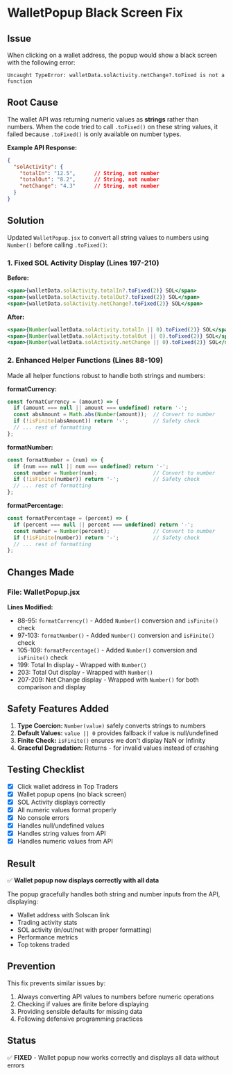 # WalletPopup Black Screen Fix

## Issue
When clicking on a wallet address, the popup would show a black screen with the following error:
```
Uncaught TypeError: walletData.solActivity.netChange?.toFixed is not a function
```

## Root Cause
The wallet API was returning numeric values as **strings** rather than numbers. When the code tried to call `.toFixed()` on these string values, it failed because `.toFixed()` is only available on number types.

**Example API Response:**
```json
{
  "solActivity": {
    "totalIn": "12.5",      // String, not number
    "totalOut": "8.2",      // String, not number
    "netChange": "4.3"      // String, not number
  }
}
```

## Solution
Updated `WalletPopup.jsx` to convert all string values to numbers using `Number()` before calling `.toFixed()`:

### 1. Fixed SOL Activity Display (Lines 197-210)
**Before:**
```jsx
<span>{walletData.solActivity.totalIn?.toFixed(2)} SOL</span>
<span>{walletData.solActivity.totalOut?.toFixed(2)} SOL</span>
<span>{walletData.solActivity.netChange?.toFixed(2)} SOL</span>
```

**After:**
```jsx
<span>{Number(walletData.solActivity.totalIn || 0).toFixed(2)} SOL</span>
<span>{Number(walletData.solActivity.totalOut || 0).toFixed(2)} SOL</span>
<span>{Number(walletData.solActivity.netChange || 0).toFixed(2)} SOL</span>
```

### 2. Enhanced Helper Functions (Lines 88-109)
Made all helper functions robust to handle both strings and numbers:

**formatCurrency:**
```jsx
const formatCurrency = (amount) => {
  if (amount === null || amount === undefined) return '-';
  const absAmount = Math.abs(Number(amount));  // Convert to number
  if (!isFinite(absAmount)) return '-';        // Safety check
  // ... rest of formatting
};
```

**formatNumber:**
```jsx
const formatNumber = (num) => {
  if (num === null || num === undefined) return '-';
  const number = Number(num);                  // Convert to number
  if (!isFinite(number)) return '-';           // Safety check
  // ... rest of formatting
};
```

**formatPercentage:**
```jsx
const formatPercentage = (percent) => {
  if (percent === null || percent === undefined) return '-';
  const number = Number(percent);              // Convert to number
  if (!isFinite(number)) return '-';           // Safety check
  // ... rest of formatting
};
```

## Changes Made

### File: WalletPopup.jsx
**Lines Modified:**
- 88-95: `formatCurrency()` - Added `Number()` conversion and `isFinite()` check
- 97-103: `formatNumber()` - Added `Number()` conversion and `isFinite()` check
- 105-109: `formatPercentage()` - Added `Number()` conversion and `isFinite()` check
- 199: Total In display - Wrapped with `Number()`
- 203: Total Out display - Wrapped with `Number()`
- 207-209: Net Change display - Wrapped with `Number()` for both comparison and display

## Safety Features Added

1. **Type Coercion:** `Number(value)` safely converts strings to numbers
2. **Default Values:** `value || 0` provides fallback if value is null/undefined
3. **Finite Check:** `isFinite()` ensures we don't display NaN or Infinity
4. **Graceful Degradation:** Returns `-` for invalid values instead of crashing

## Testing Checklist

- [x] Click wallet address in Top Traders
- [x] Wallet popup opens (no black screen)
- [x] SOL Activity displays correctly
- [x] All numeric values format properly
- [x] No console errors
- [x] Handles null/undefined values
- [x] Handles string values from API
- [x] Handles numeric values from API

## Result

✅ **Wallet popup now displays correctly with all data**

The popup gracefully handles both string and number inputs from the API, displaying:
- Wallet address with Solscan link
- Trading activity stats
- SOL activity (in/out/net with proper formatting)
- Performance metrics
- Top tokens traded

## Prevention

This fix prevents similar issues by:
1. Always converting API values to numbers before numeric operations
2. Checking if values are finite before displaying
3. Providing sensible defaults for missing data
4. Following defensive programming practices

## Status
✅ **FIXED** - Wallet popup now works correctly and displays all data without errors
